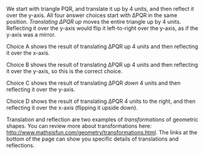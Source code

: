 We start with triangle PQR, and translate it up by 4
units, and then reflect it over the y-axis. All four answer choices
start with ΔPQR in the same position. *Translating ΔPQR up* moves the
entire triangle up by 4 units. Reflecting it over the y-axis would flip
it left-to-right over the y-axis, as if the y-axis was a mirror.

Choice A shows the result of translating ΔPQR up 4 units and then
reflecting it over the x-axis.

Choice B shows the result of translating ΔPQR up 4 units and then
reflecting it over the y-axis, so this is the correct choice.

Choice C shows the result of translating ΔPQR *down* 4 units and then
reflecting it over the y-axis.

Choice D shows the result of translating ΔPQR 4 units to the right, and
then reflecting it over the x-axis (flipping it upside down).

Translation and reflection are two examples of *transformations* of
geometric shapes. You can review more about transformations here:
<http://www.mathsisfun.com/geometry/transformations.html>. The links at
the bottom of the page can show you specific details of translations and
reflections.
